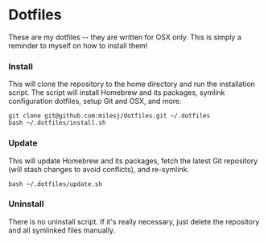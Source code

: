 # Dotfiles #

These are my dotfiles -- they are written for OSX only. This is simply a reminder to myself on how to install them!

### Install ###

This will clone the repository to the home directory and run the installation script. The script will install Homebrew and its packages, symlink configuration dotfiles, setup Git and OSX, and more.

```
git clone git@github.com:milesj/dotfiles.git ~/.dotfiles
bash ~/.dotfiles/install.sh
```

### Update ###

This will update Homebrew and its packages, fetch the latest Git repository (will stash changes to avoid conflicts), and re-symlink.

```
bash ~/.dotfiles/update.sh
```

### Uninstall ###

There is no uninstall script. If it's really necessary, just delete the repository and all symlinked files manually.
